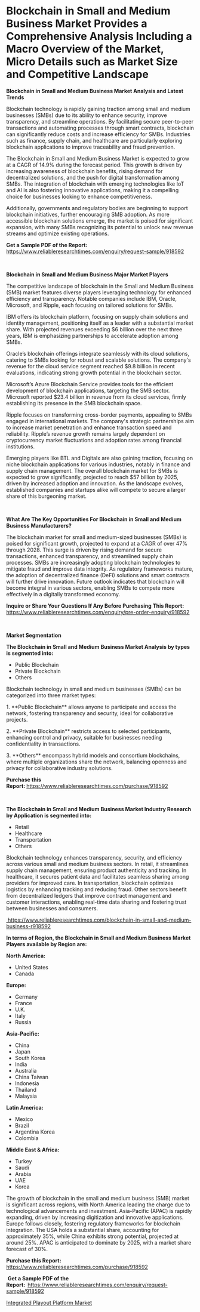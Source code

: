 <p><h1>Blockchain in Small and Medium Business Market Provides a Comprehensive Analysis Including a Macro Overview of the Market, Micro Details such as Market Size and Competitive Landscape</h1></p><p><strong>Blockchain in Small and Medium Business Market Analysis and Latest Trends</strong></p>
<p><p>Blockchain technology is rapidly gaining traction among small and medium businesses (SMBs) due to its ability to enhance security, improve transparency, and streamline operations. By facilitating secure peer-to-peer transactions and automating processes through smart contracts, blockchain can significantly reduce costs and increase efficiency for SMBs. Industries such as finance, supply chain, and healthcare are particularly exploring blockchain applications to improve traceability and fraud prevention.</p><p>The Blockchain in Small and Medium Business Market is expected to grow at a CAGR of 14.9% during the forecast period. This growth is driven by increasing awareness of blockchain benefits, rising demand for decentralized solutions, and the push for digital transformation among SMBs. The integration of blockchain with emerging technologies like IoT and AI is also fostering innovative applications, making it a compelling choice for businesses looking to enhance competitiveness.</p><p>Additionally, governments and regulatory bodies are beginning to support blockchain initiatives, further encouraging SMB adoption. As more accessible blockchain solutions emerge, the market is poised for significant expansion, with many SMBs recognizing its potential to unlock new revenue streams and optimize existing operations.</p></p>
<p><strong>Get a Sample PDF of the Report:&nbsp;</strong> <a href="https://www.reliableresearchtimes.com/enquiry/request-sample/918592?utm_campaign=2733&utm_medium=2&utm_source=Github&utm_content=ia&utm_term=07032025&utm_id=blockchain-in-small-and-medium-business">https://www.reliableresearchtimes.com/enquiry/request-sample/918592</a></p>
<p>&nbsp;</p>
<p><strong>Blockchain in Small and Medium Business Major Market Players</strong></p>
<p><p>The competitive landscape of blockchain in the Small and Medium Business (SMB) market features diverse players leveraging technology for enhanced efficiency and transparency. Notable companies include IBM, Oracle, Microsoft, and Ripple, each focusing on tailored solutions for SMBs.</p><p>IBM offers its blockchain platform, focusing on supply chain solutions and identity management, positioning itself as a leader with a substantial market share. With projected revenues exceeding $6 billion over the next three years, IBM is emphasizing partnerships to accelerate adoption among SMBs.</p><p>Oracle’s blockchain offerings integrate seamlessly with its cloud solutions, catering to SMBs looking for robust and scalable solutions. The company's revenue for the cloud service segment reached $9.8 billion in recent evaluations, indicating strong growth potential in the blockchain sector.</p><p>Microsoft’s Azure Blockchain Service provides tools for the efficient development of blockchain applications, targeting the SMB sector. Microsoft reported $23.4 billion in revenue from its cloud services, firmly establishing its presence in the SMB blockchain space.</p><p>Ripple focuses on transforming cross-border payments, appealing to SMBs engaged in international markets. The company's strategic partnerships aim to increase market penetration and enhance transaction speed and reliability. Ripple’s revenue growth remains largely dependent on cryptocurrency market fluctuations and adoption rates among financial institutions.</p><p>Emerging players like BTL and Digitalx are also gaining traction, focusing on niche blockchain applications for various industries, notably in finance and supply chain management. The overall blockchain market for SMBs is expected to grow significantly, projected to reach $57 billion by 2025, driven by increased adoption and innovation. As the landscape evolves, established companies and startups alike will compete to secure a larger share of this burgeoning market.</p></p>
<p>&nbsp;</p>
<p><strong>What Are The Key Opportunities For Blockchain in Small and Medium Business Manufacturers?</strong></p>
<p><p>The blockchain market for small and medium-sized businesses (SMBs) is poised for significant growth, projected to expand at a CAGR of over 47% through 2028. This surge is driven by rising demand for secure transactions, enhanced transparency, and streamlined supply chain processes. SMBs are increasingly adopting blockchain technologies to mitigate fraud and improve data integrity. As regulatory frameworks mature, the adoption of decentralized finance (DeFi) solutions and smart contracts will further drive innovation. Future outlook indicates that blockchain will become integral in various sectors, enabling SMBs to compete more effectively in a digitally transformed economy.</p></p>
<p><strong>Inquire or Share Your Questions If Any Before Purchasing This Report:</strong> <a href="https://www.reliableresearchtimes.com/enquiry/pre-order-enquiry/918592?utm_campaign=2733&utm_medium=2&utm_source=Github&utm_content=ia&utm_term=07032025&utm_id=blockchain-in-small-and-medium-business">https://www.reliableresearchtimes.com/enquiry/pre-order-enquiry/918592</a></p>
<p>&nbsp;</p>
<p><strong>Market Segmentation</strong></p>
<p><strong>The Blockchain in Small and Medium Business Market Analysis by types is segmented into:</strong></p>
<p><ul><li>Public Blockchain</li><li>Private Blockchain</li><li>Others</li></ul></p>
<p><p>Blockchain technology in small and medium businesses (SMBs) can be categorized into three market types: </p><p>1. **Public Blockchain** allows anyone to participate and access the network, fostering transparency and security, ideal for collaborative projects.</p><p>2. **Private Blockchain** restricts access to selected participants, enhancing control and privacy, suitable for businesses needing confidentiality in transactions.</p><p>3. **Others** encompass hybrid models and consortium blockchains, where multiple organizations share the network, balancing openness and privacy for collaborative industry solutions.</p></p>
<p><strong>Purchase this Report:&nbsp;</strong><a href="https://www.reliableresearchtimes.com/purchase/918592?utm_campaign=2733&utm_medium=2&utm_source=Github&utm_content=ia&utm_term=07032025&utm_id=blockchain-in-small-and-medium-business">https://www.reliableresearchtimes.com/purchase/918592</a></p>
<p>&nbsp;</p>
<p><strong>The Blockchain in Small and Medium Business Market Industry Research by Application is segmented into:</strong></p>
<p><ul><li>Retail</li><li>Healthcare</li><li>Transportation</li><li>Others</li></ul></p>
<p><p>Blockchain technology enhances transparency, security, and efficiency across various small and medium business sectors. In retail, it streamlines supply chain management, ensuring product authenticity and tracking. In healthcare, it secures patient data and facilitates seamless sharing among providers for improved care. In transportation, blockchain optimizes logistics by enhancing tracking and reducing fraud. Other sectors benefit from decentralized ledgers that improve contract management and customer interactions, enabling real-time data sharing and fostering trust between businesses and consumers.</p></p>
<p><a href="https://www.reliableresearchtimes.com/blockchain-in-small-and-medium-business-r918592?utm_campaign=2733&utm_medium=2&utm_source=Github&utm_content=ia&utm_term=07032025&utm_id=blockchain-in-small-and-medium-business">&nbsp;https://www.reliableresearchtimes.com/blockchain-in-small-and-medium-business-r918592</a></p>
<p><strong>In terms of Region, the Blockchain in Small and Medium Business Market Players available by Region are:</strong></p>
<p>
    <p> <strong> North America: </strong>
        <ul>
            <li>United States</li>
            <li>Canada</li>
        </ul>
        </p> 
    <p> <strong> Europe: </strong>
        <ul>
            <li>Germany</li>
            <li>France</li>
            <li>U.K.</li>
            <li>Italy</li>
            <li>Russia</li>
        </ul>
        </p> 
    <p> <strong> Asia-Pacific: </strong>
        <ul>
            <li>China</li>
            <li>Japan</li>
            <li>South Korea</li>
            <li>India</li>
            <li>Australia</li>
            <li>China Taiwan</li>
            <li>Indonesia</li>
            <li>Thailand</li>
            <li>Malaysia</li>
        </ul>
        </p> 
    <p> <strong> Latin America: </strong>
        <ul>
            <li>Mexico</li>
            <li>Brazil</li>
            <li>Argentina Korea</li>
            <li>Colombia</li>
        </ul>
        </p> 
    <p> <strong> Middle East & Africa: </strong>
        <ul>
            <li>Turkey</li>
            <li>Saudi</li>
            <li>Arabia</li>
            <li>UAE</li>
            <li>Korea</li>
        </ul>
    </p>
    </p>
<p><p>The growth of blockchain in the small and medium business (SMB) market is significant across regions, with North America leading the charge due to technological advancements and investment. Asia-Pacific (APAC) is rapidly expanding, driven by increasing digitization and innovative applications. Europe follows closely, fostering regulatory frameworks for blockchain integration. The USA holds a substantial share, accounting for approximately 35%, while China exhibits strong potential, projected at around 25%. APAC is anticipated to dominate by 2025, with a market share forecast of 30%.</p></p>
<p><strong>Purchase this Report: </strong><a href="https://www.reliableresearchtimes.com/purchase/918592?utm_campaign=2733&utm_medium=2&utm_source=Github&utm_content=ia&utm_term=07032025&utm_id=blockchain-in-small-and-medium-business">https://www.reliableresearchtimes.com/purchase/918592</a></p>
<p>&nbsp;<strong>Get a Sample PDF of the Report:&nbsp;&nbsp;</strong><a href="https://www.reliableresearchtimes.com/enquiry/request-sample/918592?utm_campaign=2733&utm_medium=2&utm_source=Github&utm_content=ia&utm_term=07032025&utm_id=blockchain-in-small-and-medium-business">https://www.reliableresearchtimes.com/enquiry/request-sample/918592</a></p>
<p><strong></strong></p>
<p><p><a href="https://github.com/lashaunm5st/Market-Research-Report-List-1/blob/main/integrated-playout-platform-market.md?utm_campaign=2733&utm_medium=2&utm_source=Github&utm_content=ia&utm_term=07032025&utm_id=blockchain-in-small-and-medium-business">Integrated Playout Platform Market</a></p></p>